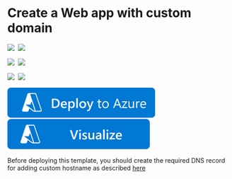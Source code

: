 # Create a Web app with custom domain

<IMG SRC="https://azurequickstartsservice.blob.core.windows.net/badges/201-web-app-custom-domain/PublicLastTestDate.svg" />&nbsp;
<IMG SRC="https://azurequickstartsservice.blob.core.windows.net/badges/201-web-app-custom-domain/PublicDeployment.svg" />&nbsp;

<IMG SRC="https://azurequickstartsservice.blob.core.windows.net/badges/201-web-app-custom-domain/FairfaxLastTestDate.svg" />&nbsp;
<IMG SRC="https://azurequickstartsservice.blob.core.windows.net/badges/201-web-app-custom-domain/FairfaxDeployment.svg" />&nbsp;

<IMG SRC="https://azurequickstartsservice.blob.core.windows.net/badges/201-web-app-custom-domain/BestPracticeResult.svg" />&nbsp;
<IMG SRC="https://azurequickstartsservice.blob.core.windows.net/badges/201-web-app-custom-domain/CredScanResult.svg" />&nbsp;

<a href="https://portal.azure.com/#create/Microsoft.Template/uri/https%3A%2F%2Fraw.githubusercontent.com%2Fazure%2Fazure-quickstart-templates%2Fmaster%2F201-web-app-custom-domain%2Fazuredeploy.json" target="_blank">
    <img src="https://raw.githubusercontent.com/Azure/azure-quickstart-templates/master/1-CONTRIBUTION-GUIDE/images/deploytoazure.svg"/>
</a>
<a href="http://armviz.io/#/?load=https%3A%2F%2Fraw.githubusercontent.com%2FAzure%2Fazure-quickstart-templates%2Fmaster%2F201-web-app-custom-domain%2Fazuredeploy.json" target="_blank">
    <img src="https://raw.githubusercontent.com/Azure/azure-quickstart-templates/master/1-CONTRIBUTION-GUIDE/images/visualizebutton.svg"/>
</a>

<P>
Before deploying this template, you should create the required DNS record for adding custom hostname as described <a href="https://docs.microsoft.com/en-us/azure/app-service-web/web-sites-custom-domain-name">here</a>
</P>

